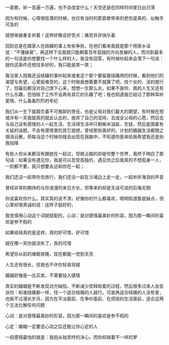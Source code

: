 一首歌，听一百遍一万遍，也不会改变什么！天空还是在同样时间里日出日落

因为有时候，心情很低落的时候，也仅有当时的那首歌带来的悲伤是真的、似触手可及的

就想单曲重复听着！这样好像会好受点：痛苦并非快乐着



回到总是在跟家人在结婚的事上有些争执，在他们看来我就是那个用家乡话说：“不懂屎臭”，再这样下去我就只能朝着百年孤独的方向发展的人，而问到最多的一句话是你想要找一个什么样的人，我没有回答，有时候吵起来会落下一句话：就你这条件还想找多好的，我只能是笑一笑；

每当家人因我还没结婚的事吵起来或者这个那个要留着结婚用的时候，看到他们的渴望与失望，心里挺难受的，这个时候我想着要不就算了吧，找个女的、活的就行了，但最后都没对自己恨下心来，想想一生那么长，如果不是你，我的人生又还有什么乐趣，恐怕除了工作不会再有其它的乐趣了吧；我也知道我已经过了那种耳听爱情、什么轰轰烈烈的年纪

我们从一生下就肩负着不可推卸的责任，也是父母对我们最大的期望，有时候在想或许有一天我就真的就此认怂的，放弃了自己的坚持，去成全父母的心愿，然后去与自己没有感情的人一起生活，生活得生活中只剩柴米油盐、生娃，然后是围着有关娃的话题，不会有感情里的其它遐想，曾经那些美好的、计划的婚姻生活都随之烟消云散，但每当这个时候你就会出现在我脑中，不知道你是来给我希望我还是劝我投降

有些人你从来都没有跟她在一起过，但她占据的却是你整个世界，我终于明白了那句话：如果没有遇见你，我是可以忍受孤独的，遇见你之后我真的不想孤身一人，一刻都不要，我只想要永远和你在一起；

我们还没一起带你去旅行，我们还没一起在沙滩边上走一走，一起听听海浪的声音

曾经非常的期待的与你浪漫的来日方长，但等来的却是无话可说的后悔无期

你说喜欢你什么，其实真的说不清，好像你的什么都喜欢，明明知道那是缺点，但心里却很真诚的说：这样子挺好的，

我觉得用心动这个词就挺配的，心动：是对感情最美妙的形容，因为那一瞬间的喜欢是参不假的

如果结局真的是这样，真的好可惜，好可惜



就在哪一天你就消失了，真的可惜

希望你从前的难眠夜晚，现在都能一觉到天亮

人生还有很长，但我也不许你轻易将就

婚姻好像是一庄买卖，不需要投入感情

真实的婚姻是不断发现对方缺陷，不断减少崇拜和爱的过程，然后很多过来人会告诉你：和谁结婚都一样，找一个适合结婚的人就行，可是再适合结婚的人没有爱，也抵不过漫长岁月，因为在平淡面前、在争吵面前、在烦琐的生活面前，适合这两个无法化解任何问题

心动：是对感情最美妙的形容，因为那一瞬间的喜欢是参不假的

 心定：婚姻一定要选心动之后还能让你心定的人

一段感情最怕的就是：我抱从始至终的决心，而你却揣着不一样的梦